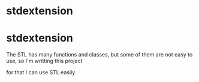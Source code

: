 # stdextension
# stdextension

The STL has many functions and classes, but some of them are not easy to use, so I'm writting this project 

for that I can use STL easily.

